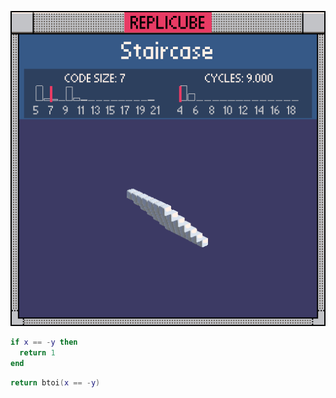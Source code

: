 ![preview](./preview.gif)

```lua
if x == -y then
  return 1
end
```

```lua
return btoi(x == -y)
```
